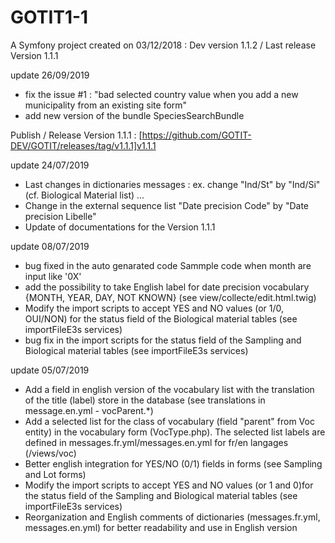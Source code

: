 GOTIT1-1
=======
A Symfony project created on 03/12/2018 : Dev version 1.1.2 / Last release  Version 1.1.1

update 26/09/2019
- fix the issue #1 : "bad selected country value when you add a new municipality from an existing site form"
- add new version of the bundle SpeciesSearchBundle


Publish / Release Version 1.1.1 : [https://github.com/GOTIT-DEV/GOTIT/releases/tag/v1.1.1]v1.1.1

update 24/07/2019 
- Last changes in dictionaries messages : ex. change  "Ind/St" by "Ind/Si" (cf. Biological Material list) ...
- Change in the external sequence list "Date precision Code" by "Date precision Libelle"
- Update of documentations for the Version 1.1.1

update 08/07/2019 
- bug fixed in the auto genarated code Sammple code when month are input like '0X' 
- add the possibility to take English label for date precision vocabulary {MONTH, YEAR, DAY, NOT KNOWN} (see view/collecte/edit.html.twig)
- Modify the import scripts to accept YES and NO values (or 1/0, OUI/NON)  ​for the status field of the Biological material tables (see importFileE3s services)
- bug fix in the import scripts ​for the status field of the Sampling and Biological material tables (see importFileE3s services)

update 05/07/2019 

- Add a field in english version of the vocabulary list with the translation of the title (label) store in the database (see translations in message.en.yml - vocParent.*)
- Add a selected list for the class of vocabulary (field "parent" from Voc entity) in the vocabulary form (VocType.php). The selected list labels are defined in messages.fr.yml/messages.en.yml for fr/en langages (/views/voc)
- Better english integration for YES/NO (0/1) fields in forms (see Sampling and Lot forms) 
- Modify the import scripts to accept YES and NO values (or 1 and 0)  ​for the status field of the Sampling and Biological material tables (see importFileE3s services)
- Reorganization and English comments of dictionaries (messages.fr.yml, messages.en.yml) for better readability and use in English version
